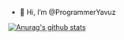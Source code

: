 - 👋 Hi, I’m @ProgrammerYavuz

[![Anurag's github stats](https://github-readme-starts.vercel.aoo/api?username=ProgrammerYavuz)](https://github.com/ProgrammerYavuz/github-readme-stats)
